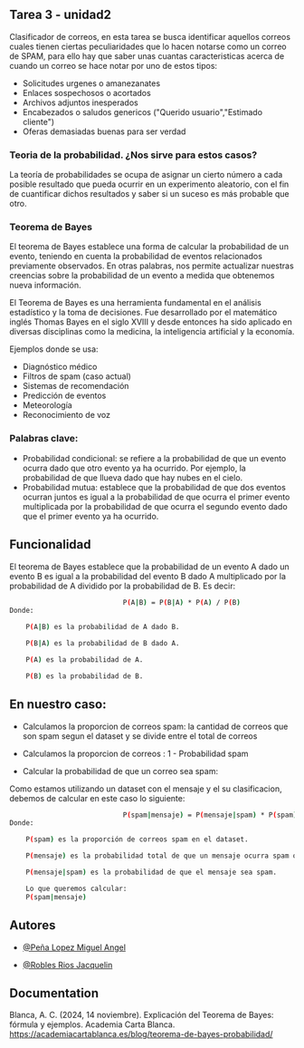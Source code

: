 ## Tarea 3 - unidad2

Clasificador de correos, en esta tarea se busca identificar aquellos correos cuales tienen ciertas peculiaridades que lo hacen notarse como un correo de SPAM, para ello hay que saber unas cuantas caracteristicas acerca de cuando un correo se hace notar por uno de estos tipos:

- Solicitudes urgenes o amanezanates
- Enlaces sospechosos o acortados
- Archivos adjuntos inesperados
- Encabezados o saludos genericos ("Querido usuario","Estimado cliente")
- Oferas demasiadas buenas para ser verdad

### Teoria de la probabilidad. ¿Nos sirve para estos casos?

La teoría de probabilidades se ocupa de asignar un cierto número a cada posible resultado que pueda ocurrir en un experimento aleatorio, con el fin de cuantificar dichos resultados y saber si un suceso es más probable que otro.

### Teorema de Bayes

El teorema de Bayes establece una forma de calcular la probabilidad de un evento, teniendo en cuenta la probabilidad de eventos relacionados previamente observados. En otras palabras, nos permite actualizar nuestras creencias sobre la probabilidad de un evento a medida que obtenemos nueva información.

El Teorema de Bayes es una herramienta fundamental en el análisis estadístico y la toma de decisiones. Fue desarrollado por el matemático inglés Thomas Bayes en el siglo XVIII y desde entonces ha sido aplicado en diversas disciplinas como la medicina, la inteligencia artificial y la economía.

Ejemplos donde se usa:

- Diagnóstico médico
- Filtros de spam (caso actual)
- Sistemas de recomendación
- Predicción de eventos
- Meteorología
- Reconocimiento de voz

### Palabras clave:

- Probabilidad condicional: se refiere a la probabilidad de que un evento ocurra dado que otro evento ya ha ocurrido. Por ejemplo, la probabilidad de que llueva dado que hay nubes en el cielo.
- Probabilidad mutua: establece que la probabilidad de que dos eventos ocurran juntos es igual a la probabilidad de que ocurra el primer evento multiplicada por la probabilidad de que ocurra el segundo evento dado que el primer evento ya ha ocurrido.

## Funcionalidad

El teorema de Bayes establece que la probabilidad de un evento A dado un evento B es igual a la probabilidad del evento B dado A multiplicado por la probabilidad de A dividido por la probabilidad de B. Es decir:

```bash
                            P(A|B) = P(B|A) * P(A) / P(B)
Donde:

    P(A|B) es la probabilidad de A dado B.

    P(B|A) es la probabilidad de B dado A.

    P(A) es la probabilidad de A.

    P(B) es la probabilidad de B.


```

## En nuestro caso:

- Calculamos la proporcion de correos spam: la cantidad de correos que son spam segun el dataset y se divide entre el total de correos

- Calculamos la proporcion de correos : 1 - Probabilidad spam

- Calcular la probabilidad de que un correo sea spam:

Como estamos utilizando un dataset con el mensaje y el su clasificacion, debemos de calcular en este caso lo siguiente:

```bash
                            P(spam|mensaje) = P(mensaje|spam) * P(spam) / P(mensaje)
Donde:

    P(spam) es la proporción de correos spam en el dataset.

    P(mensaje) es la probabilidad total de que un mensaje ocurra spam o no spam.

    P(mensaje|spam) es la probabilidad de que el mensaje sea spam.

    Lo que queremos calcular:
    P(spam|mensaje)


```

## Autores

- [@Peña Lopez Miguel Angel](https://github.com/KingSplatt)

- [@Robles Rios Jacquelin](https://github.com/jacq1813)

## Documentation

Blanca, A. C. (2024, 14 noviembre). Explicación del Teorema de Bayes: fórmula y ejemplos. Academia Carta Blanca. https://academiacartablanca.es/blog/teorema-de-bayes-probabilidad/
